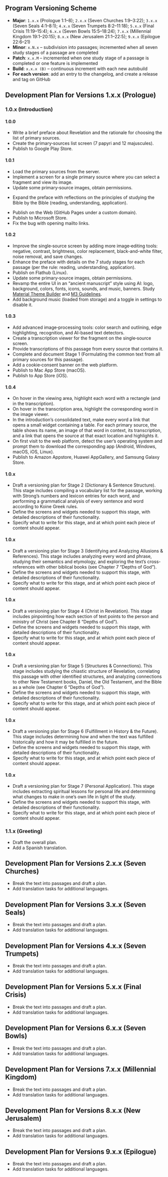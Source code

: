 ## Program Versioning Scheme
- **Major**: `1.x.x` (Prologue 1:1–8); `2.x.x` (Seven Churches 1:9–3:22); `3.x.x` (Seven Seals 4:1–8:1); `4.x.x` (Seven Trumpets 8:2–11:18); `5.x.x` (Final Crisis 11:19–15:4); `6.x.x` (Seven Bowls 15:5–18:24); `7.x.x` (Millennial Kingdom 19:1–20:15); `8.x.x` (New Jerusalem 21:1–22:5); `9.x.x` (Epilogue 22:6–21)
- **Minor**: `x.N.x` – subdivision into passages; incremented when all seven study stages of a passage are completed
- **Patch**: `x.x.M` – incremented when one study stage of a passage is completed or one feature is implemented
- **Build**: `x.x.x (B)` – continuous increment with each new autobuild
- **For each version**: add an entry to the changelog, and create a release and tag on GitHub

## Development Plan for Versions 1.x.x (Prologue)

### 1.0.x (Introduction)

#### 1.0.0
+ Write a brief preface about Revelation and the rationale for choosing the list of primary sources.  
+ Create the primary‐sources list screen (7 papyri and 12 majuscules).  
+ Publish to Google Play Store.  

#### 1.0.1
+ Load the primary sources from the server.  
+ Implement a screen for a single primary source where you can select a fragment and view its image.  
+ Update some primary‐source images, obtain permissions.  
* Expand the preface with reflections on the principles of studying the Bible by the Bible (reading, understanding, application).  
+ Publish on the Web (GitHub Pages under a custom domain).  
+ Publish to Microsoft Store.  
+ Fix the bug with opening mailto links.  

#### 1.0.2
- Improve the single‐source screen by adding more image‐editing tools: negative, contrast, brightness, color replacement, black-and-white filter, noise removal, and save changes.  
- Enhance the preface with details on the 7 study stages for each passage (per the rule: reading, understanding, application).  
- Publish on Flathub (Linux).  
- Update some primary‐source images, obtain permissions.  
- Revamp the entire UI in an “ancient manuscript” style using AI: logo, background, colors, fonts, icons, sounds, and music, banners. Study [Material Theme Builder](https://material-foundation.github.io/material-theme-builder) and [M3 Guidelines](https://m3.material.io).  
- Add background music (loaded from storage) and a toggle in settings to disable it.  

#### 1.0.3
- Add advanced image‐processing tools: color search and outlining, edge highlighting, recognition, and AI-based text detectors.  
- Create a transcription viewer for the fragment on the single‐source screen.  
- Provide transcriptions of this passage from every source that contains it.  
- Complete and document Stage 1 (Formulating the common text from all primary sources for this passage).  
- Add a cookie‐consent banner on the web platform.  
- Publish to Mac App Store (macOS).  
- Publish to App Store (iOS).  

#### 1.0.4
- On hover in the viewing area, highlight each word with a rectangle (and in the transcription).  
- On hover in the transcription area, highlight the corresponding word in the image viewer.  
- In the introduction’s consolidated text, make every word a link that opens a small widget containing a table. For each primary source, the table shows its name, an image of that word in context, its transcription, and a link that opens the source at that exact location and highlights it.  
- On first visit to the web platform, detect the user’s operating system and prompt them to download the corresponding app (Android, Windows, macOS, iOS, Linux).  
- Publish to Amazon Appstore, Huawei AppGallery, and Samsung Galaxy Store.  

#### 1.0.x
- Draft a versioning plan for Stage 2 (Dictionary & Sentence Structure). This stage includes compiling a vocabulary list for the passage, working with Strong’s numbers and lexicon entries for each word, and performing a grammatical analysis of every sentence and word according to Koine Greek rules.  
- Define the screens and widgets needed to support this stage, with detailed descriptions of their functionality.  
- Specify what to write for this stage, and at which point each piece of content should appear.  

#### 1.0.x
- Draft a versioning plan for Stage 3 (Identifying and Analyzing Allusions & References). This stage includes analyzing every word and phrase, studying their semantics and etymology, and exploring the text’s cross-references with other biblical books (see Chapter 7 “Depths of God”).  
- Define the screens and widgets needed to support this stage, with detailed descriptions of their functionality.  
- Specify what to write for this stage, and at which point each piece of content should appear.  

#### 1.0.x
- Draft a versioning plan for Stage 4 (Christ in Revelation). This stage includes pinpointing how each section of text points to the person and ministry of Christ (see Chapter 8 “Depths of God”).  
- Define the screens and widgets needed to support this stage, with detailed descriptions of their functionality.  
- Specify what to write for this stage, and at which point each piece of content should appear.  

#### 1.0.x
- Draft a versioning plan for Stage 5 (Structures & Connections). This stage includes studying the chiastic structure of Revelation, correlating this passage with other identified structures, and analyzing connections to other New Testament books, Daniel, the Old Testament, and the Bible as a whole (see Chapter 6 “Depths of God”).  
- Define the screens and widgets needed to support this stage, with detailed descriptions of their functionality.  
- Specify what to write for this stage, and at which point each piece of content should appear.  

#### 1.0.x
- Draft a versioning plan for Stage 6 (Fulfillment in History & the Future). This stage includes determining how and when the text was fulfilled historically and how it may be fulfilled in the future.  
- Define the screens and widgets needed to support this stage, with detailed descriptions of their functionality.  
- Specify what to write for this stage, and at which point each piece of content should appear.  

#### 1.0.x
- Draft a versioning plan for Stage 7 (Personal Application). This stage includes extracting spiritual lessons for personal life and determining what changes to make in one’s own life in light of the study.  
- Define the screens and widgets needed to support this stage, with detailed descriptions of their functionality.  
- Specify what to write for this stage, and at which point each piece of content should appear.  

### 1.1.x (Greeting)
- Draft the overall plan.  
- Add a Spanish translation.  

## Development Plan for Versions 2.x.x (Seven Churches)
- Break the text into passages and draft a plan.  
- Add translation tasks for additional languages.  

## Development Plan for Versions 3.x.x (Seven Seals)
- Break the text into passages and draft a plan.  
- Add translation tasks for additional languages.  

## Development Plan for Versions 4.x.x (Seven Trumpets)
- Break the text into passages and draft a plan.  
- Add translation tasks for additional languages.  

## Development Plan for Versions 5.x.x (Final Crisis)
- Break the text into passages and draft a plan.  
- Add translation tasks for additional languages.  

## Development Plan for Versions 6.x.x (Seven Bowls)
- Break the text into passages and draft a plan.  
- Add translation tasks for additional languages.  

## Development Plan for Versions 7.x.x (Millennial Kingdom)
- Break the text into passages and draft a plan.  
- Add translation tasks for additional languages.  

## Development Plan for Versions 8.x.x (New Jerusalem)
- Break the text into passages and draft a plan.  
- Add translation tasks for additional languages.  

## Development Plan for Versions 9.x.x (Epilogue)
- Break the text into passages and draft a plan.  
- Add translation tasks for additional languages.  
